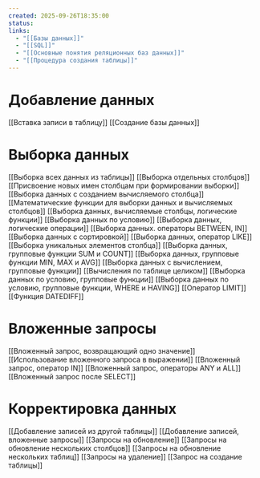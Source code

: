 ```yaml
---
created: 2025-09-26T18:35:00
status:
links:
  - "[[Базы данных]]"
  - "[[SQL]]"
  - "[[Основные понятия реляционных баз данных]]"
  - "[[Процедура создания таблицы]]"
---
```

# Добавление данных
[[Вставка записи в таблицу]]
[[Создание базы данных]]

# Выборка данных 
[[Выборка всех данных из таблицы]]
[[Выборка отдельных столбцов]]
[[Присвоение новых имен столбцам при формировании выборки]]
[[Выборка данных с созданием вычисляемого столбца]]
[[Математические функции для выборки данных и вычисляемых столбцов]]
[[Выборка данных, вычисляемые столбцы, логические функции]]
[[Выборка данных по условию]]
[[Выборка данных, логические операции]]
[[Выборка данных. операторы BETWEEN, IN]]
[[Выборка данных с сортировкой]]
[[Выборка данных, оператор LIKE]]
[[Выборка уникальных элементов столбца]]
[[Выборка данных, групповые функции SUM и COUNT]]
[[Выборка данных, групповые функции MIN, MAX и AVG]]
[[Выборка данных с вычислением, групповые функции]]
[[Вычисления по таблице целиком]]
[[Выборка данных по условию, групповые функции]]
[[Выборка данных по условию, групповые функции, WHERE и HAVING]]
[[Оператор LIMIT]]
[[Функция DATEDIFF]]
# Вложенные запросы

[[Вложенный запрос, возвращающий одно значение]]	
[[Использование вложенного запроса в выражении]]
[[Вложенный запрос, оператор IN]]
[[Вложенный запрос, операторы ANY и ALL]]
[[Вложенный запрос после SELECT]]


# Корректировка данных
[[Добавление записей из другой таблицы]]
[[Добавление записей, вложенные запросы]]
[[Запросы на обновление]]
[[Запросы на обновление нескольких столбцов]]
[[Запросы на обновление нескольких таблиц]]
[[Запросы на удаление]]
[[Запрос на создание таблицы]]











